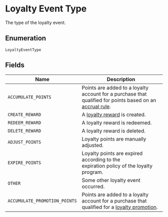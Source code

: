 <!-- Optimized: 2025-10-06 -->
<!-- RPM: 1.6.2.1.1.6.2.1_loyalty-event-type_20251006 -->
<!-- Session: E2E RPM DNA Application -->
<!-- AOM: RND (Reggie & Dro) -->
<!-- COI: TECHNOLOGY -->
<!-- RPM: HIGH -->
<!-- ACTION: BUILD -->

# Loyalty Event Type

The type of the loyalty event.

## Enumeration

`LoyaltyEventType`

## Fields

| Name | Description |
|  --- | --- |
| `ACCUMULATE_POINTS` | Points are added to a loyalty account for a purchase that<br>qualified for points based on an [accrual rule](../../doc/models/loyalty-program-accrual-rule.md). |
| `CREATE_REWARD` | A [loyalty reward](../../doc/models/loyalty-reward.md) is created. |
| `REDEEM_REWARD` | A loyalty reward is redeemed. |
| `DELETE_REWARD` | A loyalty reward is deleted. |
| `ADJUST_POINTS` | Loyalty points are manually adjusted. |
| `EXPIRE_POINTS` | Loyalty points are expired according to the<br>expiration policy of the loyalty program. |
| `OTHER` | Some other loyalty event occurred. |
| `ACCUMULATE_PROMOTION_POINTS` | Points are added to a loyalty account for a purchase that<br>qualified for a [loyalty promotion](../../doc/models/loyalty-promotion.md). |

